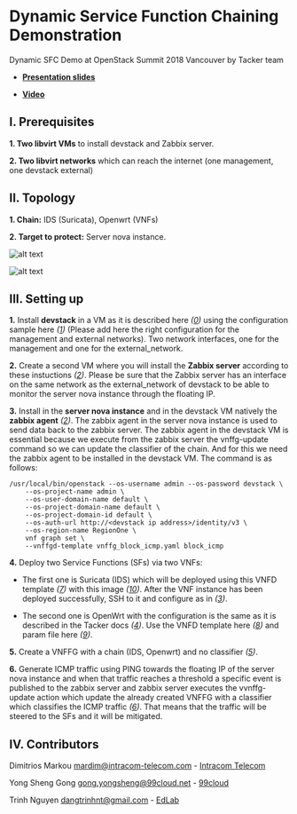 # Dynamic Service Function Chaining Demonstration
Dynamic SFC Demo at OpenStack Summit 2018 Vancouver by Tacker team

* [**Presentation slides**](https://github.com/dangtrinhnt/DynamicSFCDemo/blob/master/DynamicSFC_OpenStackSummit2018Vancouver.pdf)

* [**Video**](https://www.openstack.org/videos/vancouver-2018/dynamic-sfc-from-tacker-to-incept-specific-traffic-of-vm-1)

## I. Prerequisites

**1. Two libvirt VMs** to install devstack and Zabbix server.

**2. Two libvirt networks** which can reach the internet (one management, one devstack external)
 
## II. Topology

**1. Chain:** IDS (Suricata), Openwrt (VNFs)

**2. Target to protect:** Server nova instance.

![alt text](https://github.com/dangtrinhnt/DynamicSFCDemo/raw/master/topology/DSFC1.png "Dynamic SFC 1")

![alt text](https://github.com/dangtrinhnt/DynamicSFCDemo/raw/master/topology/DSFC2.png "Dynamic SFC 2")

## III. Setting up

**1.** Install **devstack** in a VM as it is described here *([0])* using the configuration sample here *([1])* (Please add here the right configuration for the management and external networks). Two network interfaces, one for the management and one for the external_network.

**2.** Create a second VM where you will install the **Zabbix server** according to these instuctions *([2])*. Please be sure that the Zabbix server has an interface on the same network as the external_network of devstack to be able to monitor the server nova instance through the floating IP.

**3.** Install in the **server nova instance** and in the devstack VM natively the **zabbix agent** *([2])*. The zabbix agent in the server nova instance is used to send data back to the zabbix server. The zabbix agent in the devstack VM is essential because we execute from the zabbix server the vnffg-update command so we can update the classifier of the chain. And for this we need the zabbix agent to be installed in the devstack VM. The command is as follows:

```console
/usr/local/bin/openstack --os-username admin --os-password devstack \
    --os-project-name admin \
    --os-user-domain-name default \
    --os-project-domain-name default \
    --os-project-domain-id default \
    --os-auth-url http://<devstack ip address>/identity/v3 \
    --os-region-name RegionOne \
    vnf graph set \
    --vnffgd-template vnffg_block_icmp.yaml block_icmp
```

**4.** Deploy two Service Functions (SFs) via two VNFs:

+ The first one is Suricata (IDS) which will be deployed using this VNFD template *([7])* with this image *([10])*. After the VNF instance has been deployed successfully, SSH to it and configure as in *([3])*.

+ The second one is OpenWrt with the configuration is the same as it is described in the Tacker docs *([4])*. Use the VNFD template here *([8])* and param file here *([9])*.

**5.** Create a VNFFG with a chain (IDS, Openwrt) and no classifier *([5])*.

**6.** Generate ICMP traffic using PING towards the floating IP of the server nova instance and when that traffic reaches a threshold a specific event is published to the zabbix server and zabbix server executes the vvnffg-update action which update the already created VNFFG with a classifier which classifies the ICMP traffic *([6])*. That means that the traffic will be steered to the SFs and it will be mitigated.

## IV. Contributors

Dimitrios Markou <mardim@intracom-telecom.com> - [Intracom Telecom](http://www.intracom-telecom.com/)

Yong Sheng Gong <gong.yongsheng@99cloud.net> - [99cloud](http://99cloud.net)

Trinh Nguyen <dangtrinhnt@gmail.com> - [EdLab](https://www.edlab.xyz/)


[0]: https://docs.openstack.org/devstack/latest/

[1]: https://github.com/openstack/tacker/blob/master/devstack/local.conf.example

[2]: https://www.digitalocean.com/community/tutorials/how-to-install-and-configure-zabbix-to-securely-monitor-remote-servers-on-ubuntu-16-04

[3]: https://blog.rapid7.com/2017/02/14/how-to-install-suricata-nids-on-ubuntu-linux/

[4]: https://docs.openstack.org/tacker/latest/install/deploy_openwrt.html

[5]: https://github.com/dangtrinhnt/DynamicSFCDemo/blob/master/tosca_templates/vnffgd_no_classifier.yaml

[6]: https://github.com/dangtrinhnt/DynamicSFCDemo/blob/master/tosca_templates/vnffgd_icmp.yaml

[7]: https://github.com/dangtrinhnt/DynamicSFCDemo/blob/master/tosca_templates/suricata_vnfd.yaml

[8]: https://github.com/dangtrinhnt/DynamicSFCDemo/blob/master/tosca_templates/openwrt_vnfd.yaml

[9]: https://github.com/dangtrinhnt/DynamicSFCDemo/blob/master/tosca_templates/openwrt_vnfd_config.yaml

[10]: http://artifacts.opnfv.org/sfc/images/sfc_nsh_danube.qcow2
